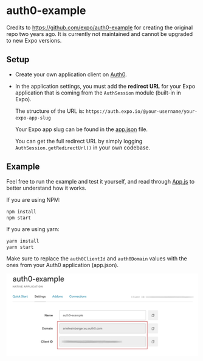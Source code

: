 # auth0-example
Credits to https://github.com/expo/auth0-example for creating the original repo two years ago. It is currently not maintained and cannot be upgraded to new Expo versions.

## Setup
* Create your own application client on [Auth0](https://auth0.com).
* In the application settings, you must add the **redirect URL** for your Expo application that is coming from the `AuthSession` module (built-in in Expo).

  The structure of the URL is:
  `https://auth.expo.io/@your-username/your-expo-app-slug`

  Your Expo app slug can be found in the [app.json](app.json) file.

  You can get the full redirect URL by simply logging `AuthSession.getRedirectUrl()` in your own codebase.

## Example
Feel free to run the example and test it yourself, and read through [App.js](App.js) to better understand how it works.

If you are using NPM:
```
npm install
npm start
```

If you are using yarn:
```
yarn install
yarn start
```

Make sure to replace the `auth0ClientId` and `auth0Domain` values with the ones from your Auth0 application (app.json).

![Application Settings](images/image-1.jpeg)
